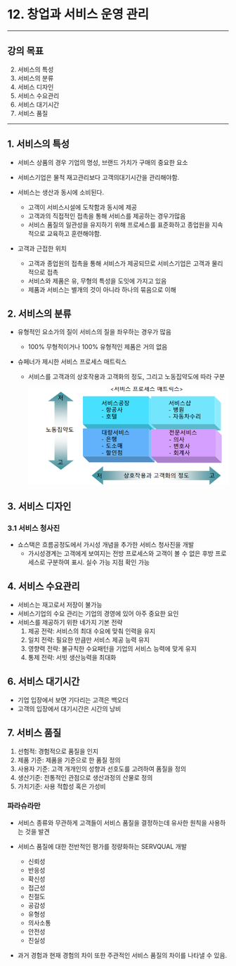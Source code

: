 # 12. 창업과 서비스 운영 관리
---
## 강의 목표
2. 서비스의 특성
3. 서비스의 분류
4. 서비스 디자인
5. 서비스 수요관리
6. 서비스 대기시간
7. 서비스 품질
---

## 1. 서비스의 특성
- 서비스 상품의 경우 기업의 명성, 브랜드 가치가 구매의 중요한 요소
- 서비스기업은 물적 재고관리보다 고객의대기시간을 관리해야함.

- 서비스는 생산과 동시에 소비된다.
  - 고객이 서비스시설에 도착함과 동시에 제공
  - 고객과의 직접적인 접촉을 통해 서비스를 제공하는 경우가많음
  - 서비스 품질의 일관성을 유지하기 위해 프로세스를 표준화하고 종업원을 지속적으로 교육하고 훈련해야함.

- 고객과 근접한 위치
  - 고객과 종업원의 접촉을 통해 서비스가 제공되므로 서비스기업은 고객과 물리적으로 접촉
  - 서비스와 제품은 유, 무형의 특성을 도잇에 가지고 있음
  - 제품과 서비스는 별개의 것이 아니라 하나의 묶음으로 이해

## 2. 서비스의 분류
- 유형적인 요소가의 질이 서비스의 질을 좌우하는 경우가 많음
  - 100% 무형적이거나 100% 유형적인 제품은 거의 없음

- 슈페너가 제시한 서비스 프로세스 매트릭스
  - 서비스를 고객과의 상호작용과 고객화의 정도, 그리고 노동집약도에 따라 구분

    ![matrix](https://github.com/abcbank/2019_winter/blob/master/venture/img/12week_survice_matrix.PNG)

## 3. 서비스 디자인
### 3.1 서비스 청사진

- 쇼스택은 흐름공정도에서 가시성 개념을 추가한 서비스 청사진을 개발
  - 가시성경계는 고객에게 보여지는 전방 프로세스와 고객이 볼 수 없은 후방 프로세스로 구분하여 표시. 실수 가능 지점 확인 가능

## 4. 서비스 수요관리

- 서비스는 재고로서 저장이 불가능
- 서비스기업의 수요 관리는 기업의 경영에 있어 아주 중요한 요인
- 서비스를 제공하기 위한 네가지 기본 전략
  1. 제공 전략: 서비스의 최대 수요에 맞춰 인력을 유지
  2. 일치 전략: 필요한 만큼만 서비스 제공 능력 유지
  3. 영향력 전략: 불규칙한 수요패턴을 기업의 서비스 능력에 맞게 유지
  4. 통제 전략: 서빗 생산능력을 최대화

## 6. 서비스 대기시간

- 기업 입장에서 보면 기다리는 고객은 백오더
- 고객의 입장에서 대기시간은 시간의 낭비

## 7. 서비스 품질 
1. 선험적: 경험적으로 품질을 인지
2. 제품 기준: 제품을 기준으로 한 품질 정의
3. 사용자 기준: 고객 개개인의 성향과 선호도를 고려하여 품질을 정의
4. 생산기준: 전통적인 관점으로 생산과정의 산물로 정의
5. 가치기준: 사용 적합성 혹은 가성비

### 파라슈라만
- 서비스 종류와 무관하게 고객들이 서비스 품질을 결정하는데 유사한 원칙을 사용하는 것을 발견
- 서비스 품질에 대한 전반적인 평가를 정량화하는 SERVQUAL 개발
  - 신뢰성
  - 반응성
  - 확신성
  - 접근성
  - 친절도
  - 공감성
  - 유형성
  - 의사소통
  - 안전성
  - 진실성

- 과거 경험과 현재 경험의 차이 또한 주관적인 서비스 품질의 차이를 나타낼 수 있음.